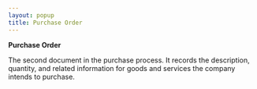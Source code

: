 ```yaml
---
layout: popup
title: Purchase Order
---
```



**Purchase Order**


The second document in the purchase process. It records the description, quantity, and related information for goods and services the company intends to purchase.
